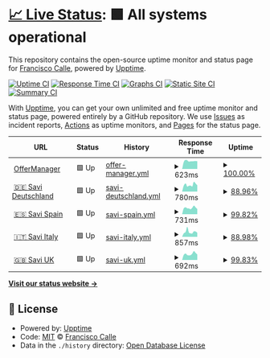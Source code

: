 # [📈 Live Status](https://valassis-fcalle.github.io/savi-uptime): <!--live status--> **🟩 All systems operational**

This repository contains the open-source uptime monitor and status page for [Francisco Calle](https://valassis-fcalle.github.io/savi-uptime), powered by [Upptime](https://github.com/upptime/upptime).

[![Uptime CI](https://github.com/valassis-fcalle/savi-uptime/workflows/Uptime%20CI/badge.svg)](https://github.com/valassis-fcalle/savi-uptime/actions?query=workflow%3A%22Uptime+CI%22)
[![Response Time CI](https://github.com/valassis-fcalle/savi-uptime/workflows/Response%20Time%20CI/badge.svg)](https://github.com/valassis-fcalle/savi-uptime/actions?query=workflow%3A%22Response+Time+CI%22)
[![Graphs CI](https://github.com/valassis-fcalle/savi-uptime/workflows/Graphs%20CI/badge.svg)](https://github.com/valassis-fcalle/savi-uptime/actions?query=workflow%3A%22Graphs+CI%22)
[![Static Site CI](https://github.com/valassis-fcalle/savi-uptime/workflows/Static%20Site%20CI/badge.svg)](https://github.com/valassis-fcalle/savi-uptime/actions?query=workflow%3A%22Static+Site+CI%22)
[![Summary CI](https://github.com/valassis-fcalle/savi-uptime/workflows/Summary%20CI/badge.svg)](https://github.com/valassis-fcalle/savi-uptime/actions?query=workflow%3A%22Summary+CI%22)

With [Upptime](https://upptime.js.org), you can get your own unlimited and free uptime monitor and status page, powered entirely by a GitHub repository. We use [Issues](https://github.com/valassis-fcalle/savi-uptime/issues) as incident reports, [Actions](https://github.com/valassis-fcalle/savi-uptime/actions) as uptime monitors, and [Pages](https://valassis-fcalle.github.io/savi-uptime) for the status page.

<!--start: status pages-->
<!-- This summary is generated by Upptime (https://github.com/upptime/upptime) -->
<!-- Do not edit this manually, your changes will be overwritten -->
<!-- prettier-ignore -->
| URL | Status | History | Response Time | Uptime |
| --- | ------ | ------- | ------------- | ------ |
| <img alt="" src="https://favicons.githubusercontent.com/coupons.valassis.eu" height="13"> [OfferManager](https://coupons.valassis.eu/lib/offermanager/latest/init.html?mapped=/capi/) | 🟩 Up | [offer-manager.yml](https://github.com/valassis-fcalle/savi-uptime/commits/HEAD/history/offer-manager.yml) | <details><summary><img alt="Response time graph" src="./graphs/offer-manager/response-time-week.png" height="20"> 623ms</summary><br><a href="https://valassis-fcalle.github.io/savi-uptime/history/offer-manager"><img alt="Response time 699" src="https://img.shields.io/endpoint?url=https%3A%2F%2Fraw.githubusercontent.com%2Fvalassis-fcalle%2Fsavi-uptime%2FHEAD%2Fapi%2Foffer-manager%2Fresponse-time.json"></a><br><a href="https://valassis-fcalle.github.io/savi-uptime/history/offer-manager"><img alt="24-hour response time 609" src="https://img.shields.io/endpoint?url=https%3A%2F%2Fraw.githubusercontent.com%2Fvalassis-fcalle%2Fsavi-uptime%2FHEAD%2Fapi%2Foffer-manager%2Fresponse-time-day.json"></a><br><a href="https://valassis-fcalle.github.io/savi-uptime/history/offer-manager"><img alt="7-day response time 623" src="https://img.shields.io/endpoint?url=https%3A%2F%2Fraw.githubusercontent.com%2Fvalassis-fcalle%2Fsavi-uptime%2FHEAD%2Fapi%2Foffer-manager%2Fresponse-time-week.json"></a><br><a href="https://valassis-fcalle.github.io/savi-uptime/history/offer-manager"><img alt="30-day response time 699" src="https://img.shields.io/endpoint?url=https%3A%2F%2Fraw.githubusercontent.com%2Fvalassis-fcalle%2Fsavi-uptime%2FHEAD%2Fapi%2Foffer-manager%2Fresponse-time-month.json"></a><br><a href="https://valassis-fcalle.github.io/savi-uptime/history/offer-manager"><img alt="1-year response time 699" src="https://img.shields.io/endpoint?url=https%3A%2F%2Fraw.githubusercontent.com%2Fvalassis-fcalle%2Fsavi-uptime%2FHEAD%2Fapi%2Foffer-manager%2Fresponse-time-year.json"></a></details> | <details><summary><a href="https://valassis-fcalle.github.io/savi-uptime/history/offer-manager">100.00%</a></summary><a href="https://valassis-fcalle.github.io/savi-uptime/history/offer-manager"><img alt="All-time uptime 99.69%" src="https://img.shields.io/endpoint?url=https%3A%2F%2Fraw.githubusercontent.com%2Fvalassis-fcalle%2Fsavi-uptime%2FHEAD%2Fapi%2Foffer-manager%2Fuptime.json"></a><br><a href="https://valassis-fcalle.github.io/savi-uptime/history/offer-manager"><img alt="24-hour uptime 100.00%" src="https://img.shields.io/endpoint?url=https%3A%2F%2Fraw.githubusercontent.com%2Fvalassis-fcalle%2Fsavi-uptime%2FHEAD%2Fapi%2Foffer-manager%2Fuptime-day.json"></a><br><a href="https://valassis-fcalle.github.io/savi-uptime/history/offer-manager"><img alt="7-day uptime 100.00%" src="https://img.shields.io/endpoint?url=https%3A%2F%2Fraw.githubusercontent.com%2Fvalassis-fcalle%2Fsavi-uptime%2FHEAD%2Fapi%2Foffer-manager%2Fuptime-week.json"></a><br><a href="https://valassis-fcalle.github.io/savi-uptime/history/offer-manager"><img alt="30-day uptime 99.69%" src="https://img.shields.io/endpoint?url=https%3A%2F%2Fraw.githubusercontent.com%2Fvalassis-fcalle%2Fsavi-uptime%2FHEAD%2Fapi%2Foffer-manager%2Fuptime-month.json"></a><br><a href="https://valassis-fcalle.github.io/savi-uptime/history/offer-manager"><img alt="1-year uptime 99.69%" src="https://img.shields.io/endpoint?url=https%3A%2F%2Fraw.githubusercontent.com%2Fvalassis-fcalle%2Fsavi-uptime%2FHEAD%2Fapi%2Foffer-manager%2Fuptime-year.json"></a></details>
| <img alt="" src="https://favicons.githubusercontent.com/savigermany.de" height="13"> [🇩🇪 Savi Deutschland](https://savigermany.de/) | 🟩 Up | [savi-deutschland.yml](https://github.com/valassis-fcalle/savi-uptime/commits/HEAD/history/savi-deutschland.yml) | <details><summary><img alt="Response time graph" src="./graphs/savi-deutschland/response-time-week.png" height="20"> 780ms</summary><br><a href="https://valassis-fcalle.github.io/savi-uptime/history/savi-deutschland"><img alt="Response time 804" src="https://img.shields.io/endpoint?url=https%3A%2F%2Fraw.githubusercontent.com%2Fvalassis-fcalle%2Fsavi-uptime%2FHEAD%2Fapi%2Fsavi-deutschland%2Fresponse-time.json"></a><br><a href="https://valassis-fcalle.github.io/savi-uptime/history/savi-deutschland"><img alt="24-hour response time 732" src="https://img.shields.io/endpoint?url=https%3A%2F%2Fraw.githubusercontent.com%2Fvalassis-fcalle%2Fsavi-uptime%2FHEAD%2Fapi%2Fsavi-deutschland%2Fresponse-time-day.json"></a><br><a href="https://valassis-fcalle.github.io/savi-uptime/history/savi-deutschland"><img alt="7-day response time 780" src="https://img.shields.io/endpoint?url=https%3A%2F%2Fraw.githubusercontent.com%2Fvalassis-fcalle%2Fsavi-uptime%2FHEAD%2Fapi%2Fsavi-deutschland%2Fresponse-time-week.json"></a><br><a href="https://valassis-fcalle.github.io/savi-uptime/history/savi-deutschland"><img alt="30-day response time 804" src="https://img.shields.io/endpoint?url=https%3A%2F%2Fraw.githubusercontent.com%2Fvalassis-fcalle%2Fsavi-uptime%2FHEAD%2Fapi%2Fsavi-deutschland%2Fresponse-time-month.json"></a><br><a href="https://valassis-fcalle.github.io/savi-uptime/history/savi-deutschland"><img alt="1-year response time 804" src="https://img.shields.io/endpoint?url=https%3A%2F%2Fraw.githubusercontent.com%2Fvalassis-fcalle%2Fsavi-uptime%2FHEAD%2Fapi%2Fsavi-deutschland%2Fresponse-time-year.json"></a></details> | <details><summary><a href="https://valassis-fcalle.github.io/savi-uptime/history/savi-deutschland">88.96%</a></summary><a href="https://valassis-fcalle.github.io/savi-uptime/history/savi-deutschland"><img alt="All-time uptime 90.04%" src="https://img.shields.io/endpoint?url=https%3A%2F%2Fraw.githubusercontent.com%2Fvalassis-fcalle%2Fsavi-uptime%2FHEAD%2Fapi%2Fsavi-deutschland%2Fuptime.json"></a><br><a href="https://valassis-fcalle.github.io/savi-uptime/history/savi-deutschland"><img alt="24-hour uptime 100.00%" src="https://img.shields.io/endpoint?url=https%3A%2F%2Fraw.githubusercontent.com%2Fvalassis-fcalle%2Fsavi-uptime%2FHEAD%2Fapi%2Fsavi-deutschland%2Fuptime-day.json"></a><br><a href="https://valassis-fcalle.github.io/savi-uptime/history/savi-deutschland"><img alt="7-day uptime 88.96%" src="https://img.shields.io/endpoint?url=https%3A%2F%2Fraw.githubusercontent.com%2Fvalassis-fcalle%2Fsavi-uptime%2FHEAD%2Fapi%2Fsavi-deutschland%2Fuptime-week.json"></a><br><a href="https://valassis-fcalle.github.io/savi-uptime/history/savi-deutschland"><img alt="30-day uptime 90.04%" src="https://img.shields.io/endpoint?url=https%3A%2F%2Fraw.githubusercontent.com%2Fvalassis-fcalle%2Fsavi-uptime%2FHEAD%2Fapi%2Fsavi-deutschland%2Fuptime-month.json"></a><br><a href="https://valassis-fcalle.github.io/savi-uptime/history/savi-deutschland"><img alt="1-year uptime 90.04%" src="https://img.shields.io/endpoint?url=https%3A%2F%2Fraw.githubusercontent.com%2Fvalassis-fcalle%2Fsavi-uptime%2FHEAD%2Fapi%2Fsavi-deutschland%2Fuptime-year.json"></a></details>
| <img alt="" src="https://favicons.githubusercontent.com/www.valesycupones.es" height="13"> [🇪🇸 Savi Spain](https://www.valesycupones.es/) | 🟩 Up | [savi-spain.yml](https://github.com/valassis-fcalle/savi-uptime/commits/HEAD/history/savi-spain.yml) | <details><summary><img alt="Response time graph" src="./graphs/savi-spain/response-time-week.png" height="20"> 731ms</summary><br><a href="https://valassis-fcalle.github.io/savi-uptime/history/savi-spain"><img alt="Response time 738" src="https://img.shields.io/endpoint?url=https%3A%2F%2Fraw.githubusercontent.com%2Fvalassis-fcalle%2Fsavi-uptime%2FHEAD%2Fapi%2Fsavi-spain%2Fresponse-time.json"></a><br><a href="https://valassis-fcalle.github.io/savi-uptime/history/savi-spain"><img alt="24-hour response time 604" src="https://img.shields.io/endpoint?url=https%3A%2F%2Fraw.githubusercontent.com%2Fvalassis-fcalle%2Fsavi-uptime%2FHEAD%2Fapi%2Fsavi-spain%2Fresponse-time-day.json"></a><br><a href="https://valassis-fcalle.github.io/savi-uptime/history/savi-spain"><img alt="7-day response time 731" src="https://img.shields.io/endpoint?url=https%3A%2F%2Fraw.githubusercontent.com%2Fvalassis-fcalle%2Fsavi-uptime%2FHEAD%2Fapi%2Fsavi-spain%2Fresponse-time-week.json"></a><br><a href="https://valassis-fcalle.github.io/savi-uptime/history/savi-spain"><img alt="30-day response time 738" src="https://img.shields.io/endpoint?url=https%3A%2F%2Fraw.githubusercontent.com%2Fvalassis-fcalle%2Fsavi-uptime%2FHEAD%2Fapi%2Fsavi-spain%2Fresponse-time-month.json"></a><br><a href="https://valassis-fcalle.github.io/savi-uptime/history/savi-spain"><img alt="1-year response time 738" src="https://img.shields.io/endpoint?url=https%3A%2F%2Fraw.githubusercontent.com%2Fvalassis-fcalle%2Fsavi-uptime%2FHEAD%2Fapi%2Fsavi-spain%2Fresponse-time-year.json"></a></details> | <details><summary><a href="https://valassis-fcalle.github.io/savi-uptime/history/savi-spain">99.82%</a></summary><a href="https://valassis-fcalle.github.io/savi-uptime/history/savi-spain"><img alt="All-time uptime 99.84%" src="https://img.shields.io/endpoint?url=https%3A%2F%2Fraw.githubusercontent.com%2Fvalassis-fcalle%2Fsavi-uptime%2FHEAD%2Fapi%2Fsavi-spain%2Fuptime.json"></a><br><a href="https://valassis-fcalle.github.io/savi-uptime/history/savi-spain"><img alt="24-hour uptime 100.00%" src="https://img.shields.io/endpoint?url=https%3A%2F%2Fraw.githubusercontent.com%2Fvalassis-fcalle%2Fsavi-uptime%2FHEAD%2Fapi%2Fsavi-spain%2Fuptime-day.json"></a><br><a href="https://valassis-fcalle.github.io/savi-uptime/history/savi-spain"><img alt="7-day uptime 99.82%" src="https://img.shields.io/endpoint?url=https%3A%2F%2Fraw.githubusercontent.com%2Fvalassis-fcalle%2Fsavi-uptime%2FHEAD%2Fapi%2Fsavi-spain%2Fuptime-week.json"></a><br><a href="https://valassis-fcalle.github.io/savi-uptime/history/savi-spain"><img alt="30-day uptime 99.84%" src="https://img.shields.io/endpoint?url=https%3A%2F%2Fraw.githubusercontent.com%2Fvalassis-fcalle%2Fsavi-uptime%2FHEAD%2Fapi%2Fsavi-spain%2Fuptime-month.json"></a><br><a href="https://valassis-fcalle.github.io/savi-uptime/history/savi-spain"><img alt="1-year uptime 99.84%" src="https://img.shields.io/endpoint?url=https%3A%2F%2Fraw.githubusercontent.com%2Fvalassis-fcalle%2Fsavi-uptime%2FHEAD%2Fapi%2Fsavi-spain%2Fuptime-year.json"></a></details>
| <img alt="" src="https://favicons.githubusercontent.com/saviitalia.it" height="13"> [🇮🇹 Savi Italy](https://saviitalia.it/) | 🟩 Up | [savi-italy.yml](https://github.com/valassis-fcalle/savi-uptime/commits/HEAD/history/savi-italy.yml) | <details><summary><img alt="Response time graph" src="./graphs/savi-italy/response-time-week.png" height="20"> 857ms</summary><br><a href="https://valassis-fcalle.github.io/savi-uptime/history/savi-italy"><img alt="Response time 845" src="https://img.shields.io/endpoint?url=https%3A%2F%2Fraw.githubusercontent.com%2Fvalassis-fcalle%2Fsavi-uptime%2FHEAD%2Fapi%2Fsavi-italy%2Fresponse-time.json"></a><br><a href="https://valassis-fcalle.github.io/savi-uptime/history/savi-italy"><img alt="24-hour response time 703" src="https://img.shields.io/endpoint?url=https%3A%2F%2Fraw.githubusercontent.com%2Fvalassis-fcalle%2Fsavi-uptime%2FHEAD%2Fapi%2Fsavi-italy%2Fresponse-time-day.json"></a><br><a href="https://valassis-fcalle.github.io/savi-uptime/history/savi-italy"><img alt="7-day response time 857" src="https://img.shields.io/endpoint?url=https%3A%2F%2Fraw.githubusercontent.com%2Fvalassis-fcalle%2Fsavi-uptime%2FHEAD%2Fapi%2Fsavi-italy%2Fresponse-time-week.json"></a><br><a href="https://valassis-fcalle.github.io/savi-uptime/history/savi-italy"><img alt="30-day response time 845" src="https://img.shields.io/endpoint?url=https%3A%2F%2Fraw.githubusercontent.com%2Fvalassis-fcalle%2Fsavi-uptime%2FHEAD%2Fapi%2Fsavi-italy%2Fresponse-time-month.json"></a><br><a href="https://valassis-fcalle.github.io/savi-uptime/history/savi-italy"><img alt="1-year response time 845" src="https://img.shields.io/endpoint?url=https%3A%2F%2Fraw.githubusercontent.com%2Fvalassis-fcalle%2Fsavi-uptime%2FHEAD%2Fapi%2Fsavi-italy%2Fresponse-time-year.json"></a></details> | <details><summary><a href="https://valassis-fcalle.github.io/savi-uptime/history/savi-italy">88.98%</a></summary><a href="https://valassis-fcalle.github.io/savi-uptime/history/savi-italy"><img alt="All-time uptime 90.05%" src="https://img.shields.io/endpoint?url=https%3A%2F%2Fraw.githubusercontent.com%2Fvalassis-fcalle%2Fsavi-uptime%2FHEAD%2Fapi%2Fsavi-italy%2Fuptime.json"></a><br><a href="https://valassis-fcalle.github.io/savi-uptime/history/savi-italy"><img alt="24-hour uptime 100.00%" src="https://img.shields.io/endpoint?url=https%3A%2F%2Fraw.githubusercontent.com%2Fvalassis-fcalle%2Fsavi-uptime%2FHEAD%2Fapi%2Fsavi-italy%2Fuptime-day.json"></a><br><a href="https://valassis-fcalle.github.io/savi-uptime/history/savi-italy"><img alt="7-day uptime 88.98%" src="https://img.shields.io/endpoint?url=https%3A%2F%2Fraw.githubusercontent.com%2Fvalassis-fcalle%2Fsavi-uptime%2FHEAD%2Fapi%2Fsavi-italy%2Fuptime-week.json"></a><br><a href="https://valassis-fcalle.github.io/savi-uptime/history/savi-italy"><img alt="30-day uptime 90.05%" src="https://img.shields.io/endpoint?url=https%3A%2F%2Fraw.githubusercontent.com%2Fvalassis-fcalle%2Fsavi-uptime%2FHEAD%2Fapi%2Fsavi-italy%2Fuptime-month.json"></a><br><a href="https://valassis-fcalle.github.io/savi-uptime/history/savi-italy"><img alt="1-year uptime 90.05%" src="https://img.shields.io/endpoint?url=https%3A%2F%2Fraw.githubusercontent.com%2Fvalassis-fcalle%2Fsavi-uptime%2FHEAD%2Fapi%2Fsavi-italy%2Fuptime-year.json"></a></details>
| <img alt="" src="https://favicons.githubusercontent.com/saviuk.co.uk" height="13"> [🇬🇧 Savi UK](https://saviuk.co.uk/) | 🟩 Up | [savi-uk.yml](https://github.com/valassis-fcalle/savi-uptime/commits/HEAD/history/savi-uk.yml) | <details><summary><img alt="Response time graph" src="./graphs/savi-uk/response-time-week.png" height="20"> 692ms</summary><br><a href="https://valassis-fcalle.github.io/savi-uptime/history/savi-uk"><img alt="Response time 718" src="https://img.shields.io/endpoint?url=https%3A%2F%2Fraw.githubusercontent.com%2Fvalassis-fcalle%2Fsavi-uptime%2FHEAD%2Fapi%2Fsavi-uk%2Fresponse-time.json"></a><br><a href="https://valassis-fcalle.github.io/savi-uptime/history/savi-uk"><img alt="24-hour response time 637" src="https://img.shields.io/endpoint?url=https%3A%2F%2Fraw.githubusercontent.com%2Fvalassis-fcalle%2Fsavi-uptime%2FHEAD%2Fapi%2Fsavi-uk%2Fresponse-time-day.json"></a><br><a href="https://valassis-fcalle.github.io/savi-uptime/history/savi-uk"><img alt="7-day response time 692" src="https://img.shields.io/endpoint?url=https%3A%2F%2Fraw.githubusercontent.com%2Fvalassis-fcalle%2Fsavi-uptime%2FHEAD%2Fapi%2Fsavi-uk%2Fresponse-time-week.json"></a><br><a href="https://valassis-fcalle.github.io/savi-uptime/history/savi-uk"><img alt="30-day response time 718" src="https://img.shields.io/endpoint?url=https%3A%2F%2Fraw.githubusercontent.com%2Fvalassis-fcalle%2Fsavi-uptime%2FHEAD%2Fapi%2Fsavi-uk%2Fresponse-time-month.json"></a><br><a href="https://valassis-fcalle.github.io/savi-uptime/history/savi-uk"><img alt="1-year response time 718" src="https://img.shields.io/endpoint?url=https%3A%2F%2Fraw.githubusercontent.com%2Fvalassis-fcalle%2Fsavi-uptime%2FHEAD%2Fapi%2Fsavi-uk%2Fresponse-time-year.json"></a></details> | <details><summary><a href="https://valassis-fcalle.github.io/savi-uptime/history/savi-uk">99.83%</a></summary><a href="https://valassis-fcalle.github.io/savi-uptime/history/savi-uk"><img alt="All-time uptime 99.85%" src="https://img.shields.io/endpoint?url=https%3A%2F%2Fraw.githubusercontent.com%2Fvalassis-fcalle%2Fsavi-uptime%2FHEAD%2Fapi%2Fsavi-uk%2Fuptime.json"></a><br><a href="https://valassis-fcalle.github.io/savi-uptime/history/savi-uk"><img alt="24-hour uptime 100.00%" src="https://img.shields.io/endpoint?url=https%3A%2F%2Fraw.githubusercontent.com%2Fvalassis-fcalle%2Fsavi-uptime%2FHEAD%2Fapi%2Fsavi-uk%2Fuptime-day.json"></a><br><a href="https://valassis-fcalle.github.io/savi-uptime/history/savi-uk"><img alt="7-day uptime 99.83%" src="https://img.shields.io/endpoint?url=https%3A%2F%2Fraw.githubusercontent.com%2Fvalassis-fcalle%2Fsavi-uptime%2FHEAD%2Fapi%2Fsavi-uk%2Fuptime-week.json"></a><br><a href="https://valassis-fcalle.github.io/savi-uptime/history/savi-uk"><img alt="30-day uptime 99.85%" src="https://img.shields.io/endpoint?url=https%3A%2F%2Fraw.githubusercontent.com%2Fvalassis-fcalle%2Fsavi-uptime%2FHEAD%2Fapi%2Fsavi-uk%2Fuptime-month.json"></a><br><a href="https://valassis-fcalle.github.io/savi-uptime/history/savi-uk"><img alt="1-year uptime 99.85%" src="https://img.shields.io/endpoint?url=https%3A%2F%2Fraw.githubusercontent.com%2Fvalassis-fcalle%2Fsavi-uptime%2FHEAD%2Fapi%2Fsavi-uk%2Fuptime-year.json"></a></details>

<!--end: status pages-->

[**Visit our status website →**](https://valassis-fcalle.github.io/savi-uptime)

## 📄 License

- Powered by: [Upptime](https://github.com/upptime/upptime)
- Code: [MIT](./LICENSE) © [Francisco Calle](https://valassis-fcalle.github.io/savi-uptime)
- Data in the `./history` directory: [Open Database License](https://opendatacommons.org/licenses/odbl/1-0/)
